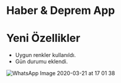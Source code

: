 # Haber & Deprem App

# Yeni Özellikler
  - Uygun renkler kullanıldı. 
  - Gün durumu eklendi. 

![WhatsApp Image 2020-03-21 at 17 01 38](https://user-images.githubusercontent.com/43873156/77652252-03975300-6f7f-11ea-89f9-fd20a6fdaec7.jpeg)
